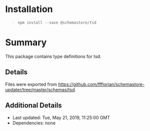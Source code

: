 # Installation
> `npm install --save @schemastore/tsd`

# Summary
This package contains type definitions for tsd.

## Details
Files were exported from https://github.com/ffflorian/schemastore-updater/tree/master/schemas/tsd.

## Additional Details
* Last updated: Tue, May 21, 2019, 11:25:00 GMT
* Dependencies: none

